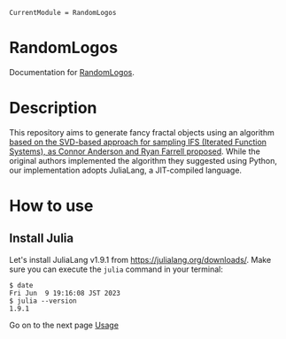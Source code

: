 ```@meta
CurrentModule = RandomLogos
```

# RandomLogos

Documentation for [RandomLogos](https://github.com/terasakisatoshi/RandomLogos.jl).

# Description

This repository aims to generate fancy fractal objects using an algorithm [based on the SVD-based approach for sampling IFS (Iterated Function Systems), as Connor Anderson and Ryan Farrell proposed](https://catalys1.github.io/fractal-pretraining/). While the original authors implemented the algorithm they suggested using Python, our implementation adopts JuliaLang, a JIT-compiled language.

# How to use

## Install Julia

Let's install JuliaLang v1.9.1 from https://julialang.org/downloads/. Make sure you can execute the `julia` command in your terminal:

```console
$ date
Fri Jun  9 19:16:08 JST 2023
$ julia --version
1.9.1
```

Go on to the next page [Usage](usage.md)